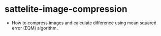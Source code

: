 # sattelite-image-compression
- How to compress images and calculate difference using mean squared error (EQM) algorithm.
